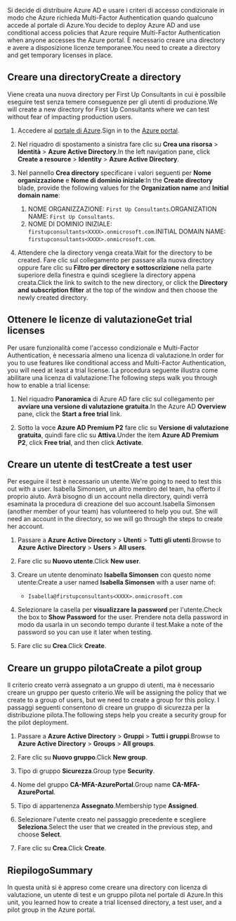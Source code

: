 <span data-ttu-id="82a1e-101">Si decide di distribuire Azure AD e usare i criteri di accesso condizionale in modo che Azure richieda Multi-Factor Authentication quando qualcuno accede al portale di Azure.</span><span class="sxs-lookup"><span data-stu-id="82a1e-101">You decide to deploy Azure AD and use conditional access policies that Azure require Multi-Factor Authentication when anyone accesses the Azure portal.</span></span> <span data-ttu-id="82a1e-102">È necessario creare una directory e avere a disposizione licenze temporanee.</span><span class="sxs-lookup"><span data-stu-id="82a1e-102">You need to create a directory and get temporary licenses in place.</span></span>

## <a name="create-a-directory"></a><span data-ttu-id="82a1e-103">Creare una directory</span><span class="sxs-lookup"><span data-stu-id="82a1e-103">Create a directory</span></span>
<span data-ttu-id="82a1e-104">Viene creata una nuova directory per First Up Consultants in cui è possibile eseguire test senza temere conseguenze per gli utenti di produzione.</span><span class="sxs-lookup"><span data-stu-id="82a1e-104">We will create a new directory for First Up Consultants where we can test without fear of impacting production users.</span></span>

1. <span data-ttu-id="82a1e-105">Accedere al [portale di Azure](https://portal.azure.com/?azure-portal=true).</span><span class="sxs-lookup"><span data-stu-id="82a1e-105">Sign in to the [Azure portal](https://portal.azure.com/?azure-portal=true).</span></span>

1. <span data-ttu-id="82a1e-106">Nel riquadro di spostamento a sinistra fare clic su **Crea una risorsa** > **Identità** > **Azure Active Directory**.</span><span class="sxs-lookup"><span data-stu-id="82a1e-106">In the left navigation pane, click **Create a resource** > **Identity** > **Azure Active Directory**.</span></span>

1. <span data-ttu-id="82a1e-107">Nel pannello **Crea directory** specificare i valori seguenti per **Nome organizzazione** e **Nome di dominio iniziale**:</span><span class="sxs-lookup"><span data-stu-id="82a1e-107">In the **Create directory** blade, provide the following values for the **Organization name** and **Initial domain name**:</span></span>

   1. <span data-ttu-id="82a1e-108">NOME ORGANIZZAZIONE: `First Up Consultants`.</span><span class="sxs-lookup"><span data-stu-id="82a1e-108">ORGANIZATION NAME: `First Up Consultants`.</span></span>
   1. <span data-ttu-id="82a1e-109">NOME DI DOMINIO INIZIALE: `firstupconsultants<XXXX>.onmicrosoft.com`.</span><span class="sxs-lookup"><span data-stu-id="82a1e-109">INITIAL DOMAIN NAME: `firstupconsultants<XXXX>.onmicrosoft.com`.</span></span>

1. <span data-ttu-id="82a1e-110">Attendere che la directory venga creata.</span><span class="sxs-lookup"><span data-stu-id="82a1e-110">Wait for the directory to be created.</span></span> <span data-ttu-id="82a1e-111">Fare clic sul collegamento per passare alla nuova directory oppure fare clic su **Filtro per directory e sottoscrizione** nella parte superiore della finestra e quindi scegliere la directory appena creata.</span><span class="sxs-lookup"><span data-stu-id="82a1e-111">Click the link to switch to the new directory, or click the **Directory and subscription filter** at the top of the window and then choose the newly created directory.</span></span>

## <a name="get-trial-licenses"></a><span data-ttu-id="82a1e-112">Ottenere le licenze di valutazione</span><span class="sxs-lookup"><span data-stu-id="82a1e-112">Get trial licenses</span></span>

<span data-ttu-id="82a1e-113">Per usare funzionalità come l'accesso condizionale e Multi-Factor Authentication, è necessaria almeno una licenza di valutazione.</span><span class="sxs-lookup"><span data-stu-id="82a1e-113">In order for you to use features like conditional access and Multi-Factor Authentication, you will need at least a trial license.</span></span> <span data-ttu-id="82a1e-114">La procedura seguente illustra come abilitare una licenza di valutazione:</span><span class="sxs-lookup"><span data-stu-id="82a1e-114">The following steps walk you through how to enable a trial license:</span></span>

1. <span data-ttu-id="82a1e-115">Nel riquadro **Panoramica** di Azure AD fare clic sul collegamento per **avviare una versione di valutazione gratuita**.</span><span class="sxs-lookup"><span data-stu-id="82a1e-115">In the Azure AD **Overview** pane, click the **Start a free trial** link.</span></span>

1. <span data-ttu-id="82a1e-116">Sotto la voce **Azure AD Premium P2** fare clic su **Versione di valutazione gratuita**, quindi fare clic su **Attiva**.</span><span class="sxs-lookup"><span data-stu-id="82a1e-116">Under the item **Azure AD Premium P2**, click **Free trial**, and then click **Activate**.</span></span>

## <a name="create-a-test-user"></a><span data-ttu-id="82a1e-117">Creare un utente di test</span><span class="sxs-lookup"><span data-stu-id="82a1e-117">Create a test user</span></span>

<span data-ttu-id="82a1e-118">Per eseguire il test è necessario un utente.</span><span class="sxs-lookup"><span data-stu-id="82a1e-118">We're going to need to test this out with a user.</span></span> <span data-ttu-id="82a1e-119">Isabella Simonsen, un altro membro del team, ha offerto il proprio aiuto. Avrà bisogno di un account nella directory, quindi verrà esaminata la procedura di creazione del suo account.</span><span class="sxs-lookup"><span data-stu-id="82a1e-119">Isabella Simonsen (another member of your team) has volunteered to help you out. She will need an account in the directory, so we will go through the steps to create her account.</span></span>

1. <span data-ttu-id="82a1e-120">Passare a **Azure Active Directory** > **Utenti** > **Tutti gli utenti**.</span><span class="sxs-lookup"><span data-stu-id="82a1e-120">Browse to **Azure Active Directory** > **Users** > **All users**.</span></span>

1. <span data-ttu-id="82a1e-121">Fare clic su **Nuovo utente**.</span><span class="sxs-lookup"><span data-stu-id="82a1e-121">Click **New user**.</span></span>

1. <span data-ttu-id="82a1e-122">Creare un utente denominato **Isabella Simonsen** con questo nome utente:</span><span class="sxs-lookup"><span data-stu-id="82a1e-122">Create a user named **Isabella Simonsen** with a user name of:</span></span>

   * `Isabella@firstupconsultants<XXXX>.onmicrosoft.com`

1. <span data-ttu-id="82a1e-123">Selezionare la casella per **visualizzare la password** per l'utente.</span><span class="sxs-lookup"><span data-stu-id="82a1e-123">Check the box to **Show Password** for the user.</span></span> <span data-ttu-id="82a1e-124">Prendere nota della password in modo da usarla in un secondo tempo durante il test.</span><span class="sxs-lookup"><span data-stu-id="82a1e-124">Make a note of the password so you can use it later when testing.</span></span>

1. <span data-ttu-id="82a1e-125">Fare clic su **Crea**.</span><span class="sxs-lookup"><span data-stu-id="82a1e-125">Click **Create**.</span></span>

## <a name="create-a-pilot-group"></a><span data-ttu-id="82a1e-126">Creare un gruppo pilota</span><span class="sxs-lookup"><span data-stu-id="82a1e-126">Create a pilot group</span></span>

<span data-ttu-id="82a1e-127">Il criterio creato verrà assegnato a un gruppo di utenti, ma è necessario creare un gruppo per questo criterio.</span><span class="sxs-lookup"><span data-stu-id="82a1e-127">We will be assigning the policy that we create to a group of users, but we need to create a group for this policy.</span></span> <span data-ttu-id="82a1e-128">I passaggi seguenti consentono di creare un gruppo di sicurezza per la distribuzione pilota.</span><span class="sxs-lookup"><span data-stu-id="82a1e-128">The following steps help you create a security group for the pilot deployment.</span></span>

1. <span data-ttu-id="82a1e-129">Passare a **Azure Active Directory** > **Gruppi** > **Tutti i gruppi**.</span><span class="sxs-lookup"><span data-stu-id="82a1e-129">Browse to **Azure Active Directory** > **Groups** > **All groups**.</span></span>

1. <span data-ttu-id="82a1e-130">Fare clic su **Nuovo gruppo**.</span><span class="sxs-lookup"><span data-stu-id="82a1e-130">Click **New group**.</span></span>

1. <span data-ttu-id="82a1e-131">Tipo di gruppo **Sicurezza**.</span><span class="sxs-lookup"><span data-stu-id="82a1e-131">Group type **Security**.</span></span>

1. <span data-ttu-id="82a1e-132">Nome del gruppo **CA-MFA-AzurePortal**.</span><span class="sxs-lookup"><span data-stu-id="82a1e-132">Group name **CA-MFA-AzurePortal**.</span></span>

1. <span data-ttu-id="82a1e-133">Tipo di appartenenza **Assegnato**.</span><span class="sxs-lookup"><span data-stu-id="82a1e-133">Membership type **Assigned**.</span></span>

1. <span data-ttu-id="82a1e-134">Selezionare l'utente creato nel passaggio precedente e scegliere **Seleziona**.</span><span class="sxs-lookup"><span data-stu-id="82a1e-134">Select the user that we created in the previous step, and choose **Select**.</span></span>

1. <span data-ttu-id="82a1e-135">Fare clic su **Crea**.</span><span class="sxs-lookup"><span data-stu-id="82a1e-135">Click **Create**.</span></span>

## <a name="summary"></a><span data-ttu-id="82a1e-136">Riepilogo</span><span class="sxs-lookup"><span data-stu-id="82a1e-136">Summary</span></span>

<span data-ttu-id="82a1e-137">In questa unità si è appreso come creare una directory con licenza di valutazione, un utente di test e un gruppo pilota nel portale di Azure.</span><span class="sxs-lookup"><span data-stu-id="82a1e-137">In this unit, you learned how to create a trial licensed directory, a test user, and a pilot group in the Azure portal.</span></span>
